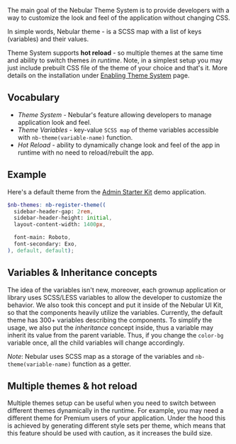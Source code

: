 The main goal of the Nebular Theme System is to provide developers with a way to customize the look and feel of the application without changing CSS.

In simple words, Nebular theme - is a SCSS map with a list of keys (variables) and their values.

Theme System supports **hot reload** - so multiple themes at the same time and ability to switch themes *in runtime*.
Note, in a simplest setup you may just include prebuilt CSS file of the theme of your choice and that's  it. More details on the installation under [Enabling Theme System](/#/docs/guides/enabling-theme-system) page.

## Vocabulary
- *Theme System* - Nebular's feature allowing developers to manage application look and feel.
- *Theme Variables* - key-value `SCSS map` of theme variables accessible with `nb-theme(variable-name)` function.
- *Hot Reload* - ability to dynamically change look and feel of the app in runtime with no need to reload/rebuilt the app.

## Example
Here's a default theme from the [Admin Starter Kit](http://akveo.com/ng2-admin) demo application.

```scss
$nb-themes: nb-register-theme((
  sidebar-header-gap: 2rem,
  sidebar-header-height: initial,
  layout-content-width: 1400px,

  font-main: Roboto,
  font-secondary: Exo,
), default, default);
```

## Variables & Inheritance concepts

The idea of the variables isn't new, moreover, each grownup application or library uses SCSS/LESS variables to allow the developer to customize the behavior.
We also took this concept and put it inside of the Nebular UI Kit, so that the components heavily utilize the variables.
Currently, the default theme has 300+ variables describing the components.
To simplify the usage, we also put the *inheritance* concept inside, thus a variable may inherit its value from the parent variable. 
Thus, if you change the `color-bg` variable once, all the child variables will change accordingly.

*Note*: Nebular uses SCSS map as a storage of the variables and `nb-theme(variable-name)` function as a getter. 

## Multiple themes & hot reload

Multiple themes setup can be useful when you need to switch between different themes dynamically in the runtime. For example, you may need a different theme for Premium users of your application.
Under the hood this is achieved by generating different style sets per theme, which means that this feature should be used with caution, as it increases the build size. 
